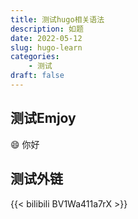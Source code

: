 ```yaml
---
title: 测试hugo相关语法
description: 如题
date: 2022-05-12
slug: hugo-learn
categories:
    - 测试
draft: false
---
```


## 测试Emjoy

:smile: 你好


## 测试外链

{{< bilibili BV1Wa411a7rX >}}